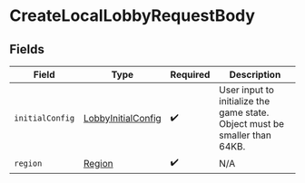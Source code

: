# CreateLocalLobbyRequestBody


## Fields

| Field                                                                      | Type                                                                       | Required                                                                   | Description                                                                |
| -------------------------------------------------------------------------- | -------------------------------------------------------------------------- | -------------------------------------------------------------------------- | -------------------------------------------------------------------------- |
| `initialConfig`                                                            | [LobbyInitialConfig](../../Models/Shared/LobbyInitialConfig.md)            | :heavy_check_mark:                                                         | User input to initialize the game state. Object must be smaller than 64KB. |
| `region`                                                                   | [Region](../../Models/Shared/Region.md)                                    | :heavy_check_mark:                                                         | N/A                                                                        |